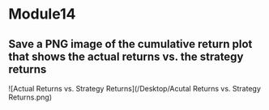 # Module14

## Save a PNG image of the cumulative return plot that shows the actual returns vs. the strategy returns

![Actual Returns vs. Strategy Returns](/Desktop/Acutal Returns vs. Strategy Returns.png)

